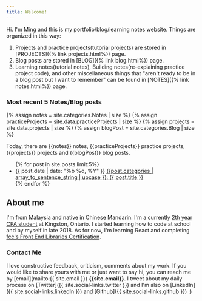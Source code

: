```yaml
---
title: Welcome!
---
```


Hi. I'm Ming and this is my portfolio/blog/learning notes website. Things are organized in this way:

1. Projects and practice projects(tutorial projects) are stored in [PROJECTS]({% link projects.html%}) page.
2. Blog posts are stored in [BLOG]({% link blog.html%}) page.
3. Learning notes(tutorial notes), Building notes(re-explaining practice project code), and other miscellaneous things that "aren't ready to be in a blog post but I want to remember" can be found in [NOTES]({% link notes.html%}) page.

### Most recent 5 Notes/Blog posts

{% assign notes = site.categories.Notes | size %}
{% assign practiceProjects = site.data.practiceProjects | size %}
{% assign projects = site.data.projects | size %}
{% assign blogPost = site.categories.Blog | size %}

Today, there are {{notes}} notes, {{practiceProjects}} practice projects, {{projects}} projects and {{blogPost}} blog posts.

<ul class="index__ul" >
  {% for post in site.posts limit:5%}
    <li class="index__li">
      <span class="index__date">{{ post.date | date: "%b %d, %Y" }}</span>
      <span class="index__name">
        <a href="{{ post.url | relative_url }}" class="index__link">{{post.categories | array_to_sentence_string | upcase }}: {{ post.title }}</a>
      </span>
    </li>
  {% endfor %}
</ul>

## About me

I'm from Malaysia and native in Chinese Mandarin. I'm a currently [2th year CPA student](https://www.stlawrencecollege.ca/programs-and-courses/full-time/programs/a_m/computer-programmer-analyst/kingston/) at Kingston, Ontario. I started learning how to code at school and by myself in late 2018. As for now, I'm learning React and completing [fcc's Front End Libraries Certification](https://www.freecodecamp.org/).

### Contact Me

I love constructive feedback, criticism, comments about my work. If you would like to share yours with me or just want to say hi, you can reach me by [email](mailto:{{ site.email }}) **{{site.email}}**. I tweet about my daily process on [Twitter]({{ site.social-links.twitter }}) and I'm also on [LinkedIn]({{ site.social-links.linkedIn }}) and [Github]({{ site.social-links.github }}) :)

